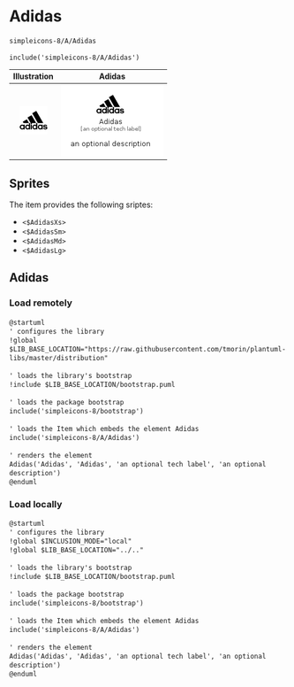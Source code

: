 # Adidas


```text
simpleicons-8/A/Adidas
```

```text
include('simpleicons-8/A/Adidas')
```



| Illustration | Adidas |
| :---: | :---: |
| ![illustration for Illustration](../../simpleicons-8/A/Adidas.png) | ![illustration for Adidas](../../simpleicons-8/A/Adidas.Local.png) |



## Sprites
The item provides the following sriptes:

- `<$AdidasXs>`
- `<$AdidasSm>`
- `<$AdidasMd>`
- `<$AdidasLg>`





## Adidas

### Load remotely
```plantuml
@startuml
' configures the library
!global $LIB_BASE_LOCATION="https://raw.githubusercontent.com/tmorin/plantuml-libs/master/distribution"

' loads the library's bootstrap
!include $LIB_BASE_LOCATION/bootstrap.puml

' loads the package bootstrap
include('simpleicons-8/bootstrap')

' loads the Item which embeds the element Adidas
include('simpleicons-8/A/Adidas')

' renders the element
Adidas('Adidas', 'Adidas', 'an optional tech label', 'an optional description')
@enduml
```

### Load locally
```plantuml
@startuml
' configures the library
!global $INCLUSION_MODE="local"
!global $LIB_BASE_LOCATION="../.."

' loads the library's bootstrap
!include $LIB_BASE_LOCATION/bootstrap.puml

' loads the package bootstrap
include('simpleicons-8/bootstrap')

' loads the Item which embeds the element Adidas
include('simpleicons-8/A/Adidas')

' renders the element
Adidas('Adidas', 'Adidas', 'an optional tech label', 'an optional description')
@enduml
```

